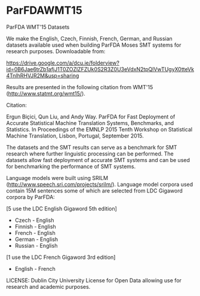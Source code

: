 # ParFDAWMT15
ParFDA WMT'15 Datasets

We make the English, Czech, Finnish, French, German, and Russian datasets available used when building ParFDA Moses SMT systems for research purposes. Downloadable from:

https://drive.google.com/a/dcu.ie/folderview?id=0B6Jae6trZb1afjJ1T0ZOZlZFZUk0S2R3Z0U3eVdxN2tpQlVwTUgyX0tteVk4TnlhRHVJR2M&usp=sharing

Results are presented in the following citation from WMT'15 (http://www.statmt.org/wmt15/).

Citation:

Ergun Biçici, Qun Liu, and Andy Way. ParFDA for Fast Deployment of Accurate Statistical Machine Translation Systems, Benchmarks, and Statistics. In Proceedings of the EMNLP 2015 Tenth Workshop on Statistical Machine Translation, Lisbon, Portugal, September 2015.

The datasets and the SMT results can serve as a benchmark for SMT research where further linguistic processing can be performed. The datasets allow fast deployment of accurate SMT systems and can be used for benchmarking the performance of SMT systems.

Language models were built using SRILM (http://www.speech.sri.com/projects/srilm/). Language model corpora used contain 15M sentences some of which are selected from LDC Gigaword corpora by ParFDA:

[5 use the LDC English Gigaword 5th edition]

- Czech - English
- Finnish - English
- French - English
- German - English
- Russian - English

[1 use the LDC French Gigaword 3rd edition]

- English - French

LICENSE: Dublin City University License for Open Data allowing use for research and academic purposes.
